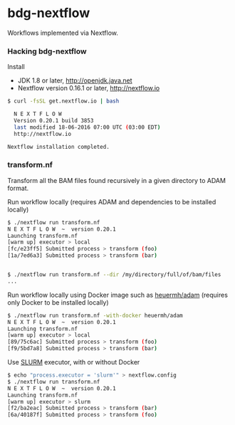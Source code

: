 # bdg-nextflow
Workflows implemented via Nextflow.

### Hacking bdg-nextflow

Install

 * JDK 1.8 or later, http://openjdk.java.net
 * Nextflow version 0.16.1 or later, http://nextflow.io

```bash
$ curl -fsSL get.nextflow.io | bash

  N E X T F L O W
  Version 0.20.1 build 3853
  last modified 18-06-2016 07:00 UTC (03:00 EDT)
  http://nextflow.io

Nextflow installation completed.
```

### transform.nf

Transform all the BAM files found recursively in a given directory to ADAM format.

Run workflow locally (requires ADAM and dependencies to be installed locally)
```bash
$ ./nextflow run transform.nf
N E X T F L O W  ~  version 0.20.1
Launching transform.nf
[warm up] executor > local
[fc/e23ff5] Submitted process > transform (foo)
[1a/7ed6a3] Submitted process > transform (bar)


$ ./nextflow run transform.nf --dir /my/directory/full/of/bam/files
...
```

Run workflow locally using Docker image such as [heuermh/adam](https://registry.hub.docker.com/u/heuermh/adam/) (requires only Docker to be installed locally)
```bash
$ ./nextflow run transform.nf -with-docker heuermh/adam
N E X T F L O W  ~  version 0.20.1
Launching transform.nf
[warm up] executor > local
[89/75c6ac] Submitted process > transform (foo)
[f9/5bd7a8] Submitted process > transform (bar)
```


Use [SLURM](https://computing.llnl.gov/linux/slurm/) executor, with or without Docker
```bash
$ echo "process.executor = 'slurm'" > nextflow.config
$ ./nextflow run transform.nf
N E X T F L O W  ~  version 0.20.1
Launching transform.nf
[warm up] executor > slurm
[f2/ba2eac] Submitted process > transform (bar)
[6a/40187f] Submitted process > transform (foo)
```
